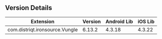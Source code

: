## Version Details

| Extension | Version | Android Lib | iOS Lib |
| --- | --- | --- | --- |
| com.distriqt.ironsource.Vungle | 6.13.2 | 4.3.18 | 4.3.22  |
